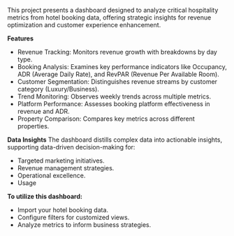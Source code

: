 This project presents a dashboard designed to analyze critical hospitality metrics from hotel booking data, offering strategic insights for revenue optimization and customer experience enhancement.

**Features**
* Revenue Tracking: Monitors revenue growth with breakdowns by day type.
* Booking Analysis: Examines key performance indicators like Occupancy, ADR (Average Daily Rate), and RevPAR (Revenue Per Available Room).
* Customer Segmentation: Distinguishes revenue streams by customer category (Luxury/Business).
* Trend Monitoring: Observes weekly trends across multiple metrics.
* Platform Performance: Assesses booking platform effectiveness in revenue and ADR.
* Property Comparison: Compares key metrics across different properties.

**Data Insights**
The dashboard distills complex data into actionable insights, supporting data-driven decision-making for:
* Targeted marketing initiatives.
* Revenue management strategies.
* Operational excellence.
* Usage

**To utilize this dashboard:**
* Import your hotel booking data.
* Configure filters for customized views.
* Analyze metrics to inform business strategies.
